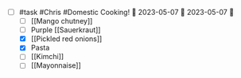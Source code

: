 - [ ] #task #Chris #Domestic Cooking! 📅 2023-05-07 🛫 2023-05-07 🔽 
	- [ ] [[Mango chutney]]
	- [ ] Purple [[Sauerkraut]]
	- [x] [[Pickled red onions]]
	- [x] Pasta 
	- [ ] [[Kimchi]]
	- [ ] [[Mayonnaise]] 